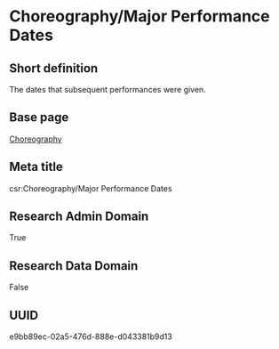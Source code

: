 # Choreography/Major Performance Dates
## Short definition
The dates that subsequent performances were given.
## Base page
[Choreography](../../Objects/Choreography.md)
## Meta title
csr:Choreography/Major Performance Dates
## Research Admin Domain
True
## Research Data Domain
False
## UUID
e9bb89ec-02a5-476d-888e-d043381b9d13
